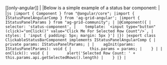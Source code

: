 [[only-angular]]
|
|Below is a simple example of a status bar component:
|
|```js
|import { Component } from "@angular/core";
|import { IStatusPanelAngularComp } from 'ag-grid-angular';
|import { IStatusPanelParams } from "ag-grid-community";
|
|@Component({
|    selector: 'status-component',
|    template: `<input type="button" (click)="onClick()" value="Click Me For Selected Row Count"/>`,
|    styles: [ 'input { padding: 5px; margin: 5px }']
|})
|export class ClickableStatusBarComponent implements IStatusPanelAngularComp {
|    private params: IStatusPanelParams;
|
|    agInit(params: IStatusPanelParams): void {
|        this.params = params;
|    }
|
|    onClick(): void {
|        alert('Selected Row Count: ' + this.params.api.getSelectedRows().length)
|    }
|}
|```
